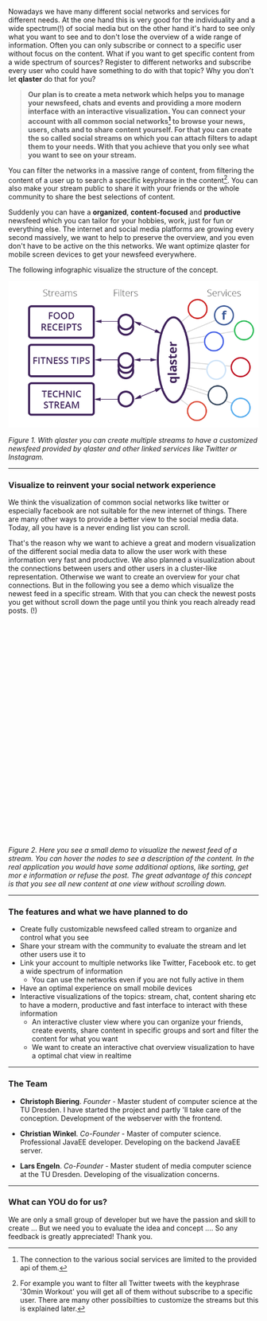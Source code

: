
<!--#### Reinvent social media with streams. Filter for content not for the user, everywhere.-->

Nowadays we have many different social networks and services for different needs. At the one hand this is very good for the individuality and a wide spectrum(!) of social media but on the other hand it's hard to see only what you want to see and to don't lose the overview of a wide range of information. Often you can only subscribe or connect to a specific user without focus on the content. What if you want to get specific content from a wide spectrum of sources? Register to different networks and subscribe every user who could have something to do with that topic? Why you don't let **qlaster** do that for you?

> **Our plan is to create a meta network which helps you to manage your newsfeed, chats and events and providing a more modern interface with an interactive visualization.
You can connect your account with all common social networks[^1] to browse your news, users, chats and to share content yourself. For that you can create the so called social streams on which you can attach filters to adapt them to your needs. With that you achieve that you only see what you want to see on your stream.**

You can filter the networks in a massive range of content, from filtering the content of a user up to search a specific keyphrase in the content[^2]. You can also make your stream public to share it with your friends or the whole community to share the best selections of content.

Suddenly you can have a **organized**, **content-focused** and **productive** newsfeed which you can tailor for your hobbies, work, just for fun or everything else. The internet and social media platforms are growing every second massively, we want to help to preserve the overview, and you even don't have to be active on the this networks.
We want optimize qlaster for mobile screen devices to get your newsfeed everywhere.

The following infographic visualize the structure of the concept.

![info](images/infographic.png "info")

_Figure 1. With qlaster you can create multiple streams to have a customized newsfeed provided by qlaster and other linked services like Twitter or Instagram._

---

### Visualize to reinvent your social network experience

We think the visualization of common social networks like twitter or especially facebook are not suitable for the new internet of things. There are many other ways to provide a better view to the social media data. Today, all you have is a never ending list you can scroll.

That's the reason why we want to achieve a great and modern visualization of the different social media data to allow the user work with these information very fast and productive. We also planned a visualization about the connections between users and other users in a cluster-like representation. Otherwise we want to create an overview for your chat connections.
But in the following you see a demo which visualize the newest feed in a specific stream. With that you can check the newest posts you get without scroll down the page until you think you reach already read posts. (!)

<div class="demo-wrapper">
    <div class="tooltip">
        <div class="avatar">
            <img src=""/>
        </div>
        <div class="info">
            <div class="author"></div>
            <div class="date"></div>
        </div>
        <div class="text"></div>
        <div class="image">
            <img src=""/>
        </div>
    </div>
    <svg id="newestFeedVisDemo" width="400" height="400"></svg>
</div>


<script src='js/jquery.min.js'>{newline}</script>
<script src='js/d3.min.js'>{newline}</script>
<script src='js/nodeGridDemo.js'>{newline}</script>
<script src='js/snippets/feedData.js'>{newline}</script>
<script src='js/snippets/newestFeedVisDemo.js'>{newline}</script>
_Figure 2. Here you see a small demo to visualize the newest feed of a stream. You can hover the nodes to see a
description of the content. In the real application you would have some additional options, like sorting, get mor e information or refuse the post. The great advantage of this concept is that you see all new content at one view without scrolling down._

<!--![streams](images/stream-big.png "streams")-->

---

### The features and what we have planned to do

- Create fully customizable newsfeed called stream to organize and control what you see
- Share your stream with the community to evaluate the stream and let other users use it to
- Link your account to multiple networks like Twitter, Facebook etc. to get a wide spectrum of information
    - You can use the networks even if you are not fully active in them
- Have an optimal experience on small mobile devices
- Interactive visualizations of the topics: stream, chat, content sharing etc to have a modern, productive and fast interface to interact with these information
    - An interactive cluster view where you can organize your friends, create events, share content in specific groups and sort and filter the content for what you want
    - We want to create an interactive chat overview visualization to have a optimal chat view in realtime

---

### The Team

- **Christoph Biering**. _Founder_ - Master student of computer science at the TU Dresden. I have started the project and partly 'll take care of the conception. Development of the webserver with the frontend.

- **Christian Winkel**. _Co-Founder_ - Master of computer science. Professional JavaEE developer. Developing on the backend JavaEE server.

- **Lars Engeln**. _Co-Founder_ - Master student of media computer science at the TU Dresden. Developing of the visualization concerns.

---

### What can YOU do for us?
We are only a small group of developer but we have the passion and skill to create ...
But we need you to evaluate the idea and concept .... So any feedback is greatly appreciated! Thank you.

[^1]: The connection to the various social services are limited to the provided api of them.
[^2]: For example you want to filter all Twitter tweets with the keyphrase '30min Workout' you will get all of them without subscribe to a specific user. There are many other possibilties to customize the streams but this is explained later.
